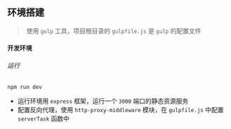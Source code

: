 ## 环境搭建

> ​	使用 `gulp` 工具，项目根目录的 `gulpfile.js` 是 `gulp` 的配置文件

#### 开发环境

###### 运行

```bash
npm run dev	
```

-  运行环境用 `express` 框架，运行一个 `3000` 端口的静态资源服务
- 配置反向代理，使用 `http-proxy-middleware` 模块，在 `gulpfile.js` 中配置 `serverTask` 函数中
